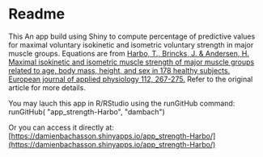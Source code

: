 # Readme

This An app build using Shiny to compute percentage of predictive values for maximal voluntary isokinetic and isometric voluntary strength in major muscle groups. Equations are from [Harbo, T., Brincks, J. & Andersen, H. Maximal isokinetic and isometric muscle strength of major muscle groups related to age, body mass, height, and sex in 178 healthy subjects. European journal of applied physiology 112, 267-275.](http://link.springer.com/article/10.1007%2Fs00421-011-1975-3)
 Refer to the original article for more details.

You may lauch this app in R/RStudio using the runGitHub command: runGitHub( "app_strength-Harbo", "dambach")

Or you can access it directly at:  [https://damienbachasson.shinyapps.io/app_strength-Harbo/](https://damienbachasson.shinyapps.io/app_strength-Harbo/)
